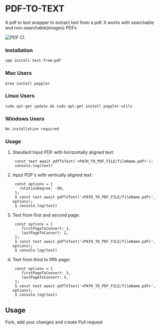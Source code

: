 # PDF-TO-TEXT
A pdf to text wrapper to extract text from a pdf. It works with searchable and non-searchable(images) PDFs

![PDF CI](https://github.com/fasatrix/pdf-to-text/actions/workflows/pdfToText.yaml/badge.svg)

### Installation
`npm install text-from-pdf`

### Mac Users
`brew install poppler`

### Linux Users
`sudo apt-get update && sudo apt-get install poppler-utils`

### Windows Users
`No installation required`

### Usage
1) Standard Input PDF with horizontally aligned text:      
      ```
       const text await pdfToText('<PATH_TO_PDF_FILE/fileName.pdf>');
       console.log(text)
     ```
2)  Input PDF's with vertically aligned text:
       ```  
        const options = {
          rotationDegree: -90,
        };
        $ const text await pdfToText('<PATH_TO_PDF_FILE/fileName.pdf>', options);
        $ console.log(text)
       ```
3)  Text from first and second page:
       ```  
        const options = {
           firstPageToConvert: 1,
           lastPageToConvert: 2,
        };
        $ const text await pdfToText('<PATH_TO_PDF_FILE/fileName.pdf>', options);
        $ console.log(text)
       ```
4)  Text from third to fifth page:
       ```  
        const options = {
           firstPageToConvert: 3,
           lastPageToConvert: 5,
        };
        $ const text await pdfToText('<PATH_TO_PDF_FILE/fileName.pdf>', options);
        $ console.log(text)
       ```
## Usage
Fork, add your changes and create Pull request 

       
